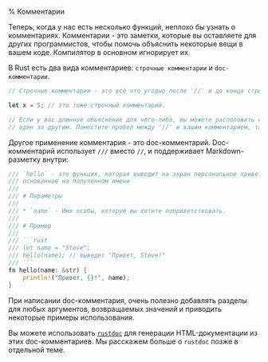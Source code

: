 % Комментарии

Теперь, когда у нас есть несколько функций, неплохо бы узнать о комментариях. Комментарии - это заметки, которые вы оставляете для других программистов, чтобы помочь объяснить некоторые вещи в вашем коде. Компилятор в основном игнорирует их.

В Rust есть два вида комментариев: `строчные комментарии` и `doc-комментарии`.

```rust
// Строчные комментарии - это всё что угодно после '//' и до конца строки.

let x = 5; // это тоже строчный комментарий.

// Если у вас длинное объяснение для чего-либо, вы можете расположить строчные комментарии
// один за другим. Поместите пробел между '//' и вашим комментарием, так как это более читаемо.
```

Другое применение комментария - это doc-комментарий. Doc-комментарий использует `///` вместо `//`, и поддерживает Markdown-разметку внутри:

```rust
/// `hello` - это функция, которая выводит на экран персональное приветствие
/// основанное на полученном имени
///
/// # Параметры
///
/// * `name` - Имя особы, которую вы хотите поприветствовать.
///
/// # Пример
///
/// ```rust
/// let name = "Steve";
/// hello(name); // выведет "Привет, Steve!"
/// ```
fn hello(name: &str) {
    println!("Привет, {}!", name);
}
```
При написании doc-комментария, очень полезно добавлять разделы для любых аргументов, возвращаемых значений и приводить некоторые примеры использования.

Вы можете использовать [`rustdoc`](documentation.html) для генерации HTML-документации из этих doc-комментариев. Мы расскажем больше о `rustdoc` позже в отдельной теме.

